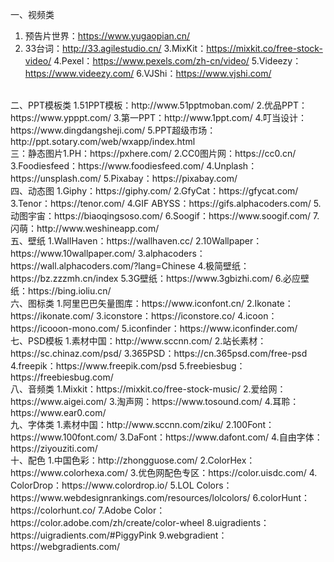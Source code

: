 一、视频类
1. 预告片世界：https://www.yugaopian.cn/
2. 33台词：http://33.agilestudio.cn/
3.MixKit：https://mixkit.co/free-stock-video/ 
4.Pexel：https://www.pexels.com/zh-cn/video/
5.Videezy：https://www.videezy.com/ 
6.VJShi：https://www.vjshi.com/ 
<br/>
二、PPT模板类
1.51PPT模板：http://www.51pptmoban.com/ 
2.优品PPT：https://www.ypppt.com/ 
3.第一PPT：http://www.1ppt.com/ 
4.叮当设计：https://www.dingdangsheji.com/ 
5.PPT超级市场：http://ppt.sotary.com/web/wxapp/index.html
<br/>
 三：静态图片1.PH：https://pxhere.com/
 2.CC0图片网：https://cc0.cn/
3.Foodiesfeed：https://www.foodiesfeed.com/ 
4.Unplash：https://unsplash.com/
 5.Pixabay：https://pixabay.com/ 
<br/>
四、动态图
1.Giphy：https://giphy.com/ 
2.GfyCat：https://gfycat.com/
 3.Tenor：https://tenor.com/
 4.GIF ABYSS：https://gifs.alphacoders.com/ 
5.动图宇宙：https://biaoqingsoso.com/ 
6.Soogif：https://www.soogif.com/ 
7.闪萌：http://www.weshineapp.com/
<br/>
五、壁纸
1.WallHaven：https://wallhaven.cc/
 2.10Wallpaper：https://www.10wallpaper.com/ 
3.alphacoders：https://wall.alphacoders.com/?lang=Chinese 
4.极简壁纸：https://bz.zzzmh.cn/index 
5.3G壁纸：https://www.3gbizhi.com/ 
6.必应壁纸：https://bing.ioliu.cn/ 
<br/>
六、图标类
1.阿里巴巴矢量图库：https://www.iconfont.cn/ 
2.Ikonate：https://ikonate.com/ 
3.iconstore：https://iconstore.co/ 
4.icoon：https://icooon-mono.com/
5.iconfinder：https://www.iconfinder.com/
<br/>
七、PSD模板
1.素材中国：http://www.sccnn.com/ 
2.站长素材：https://sc.chinaz.com/psd/ 
3.365PSD：https://cn.365psd.com/free-psd 
4.freepik：https://www.freepik.com/psd
 5.freebiesbug： https://freebiesbug.com/ 
<br/>
八、音频类
1.Mixkit：https://mixkit.co/free-stock-music/ 
2.爱给网：https://www.aigei.com/
 3.淘声网：https://www.tosound.com/ 
4.耳聆：https://www.ear0.com/
<br/>
九、字体类
1.素材中国：http://www.sccnn.com/ziku/ 
2.100Font：https://www.100font.com/ 
3.DaFont：https://www.dafont.com/ 
4.自由字体：https://ziyouziti.com/ 
<br/>
十、配色
1.中国色彩：http://zhongguose.com/ 
2.ColorHex：https://www.colorhexa.com/ 
3.优色网配色专区：https://color.uisdc.com/ 
4. ColorDrop：https://www.colordrop.io/
 5.LOL Colors：https://www.webdesignrankings.com/resources/lolcolors/
 6.colorHunt：https://colorhunt.co/ 
7.Adobe Color：https://color.adobe.com/zh/create/color-wheel
 8.uigradients：https://uigradients.com/#PiggyPink 
9.webgradient：https://webgradients.com/
